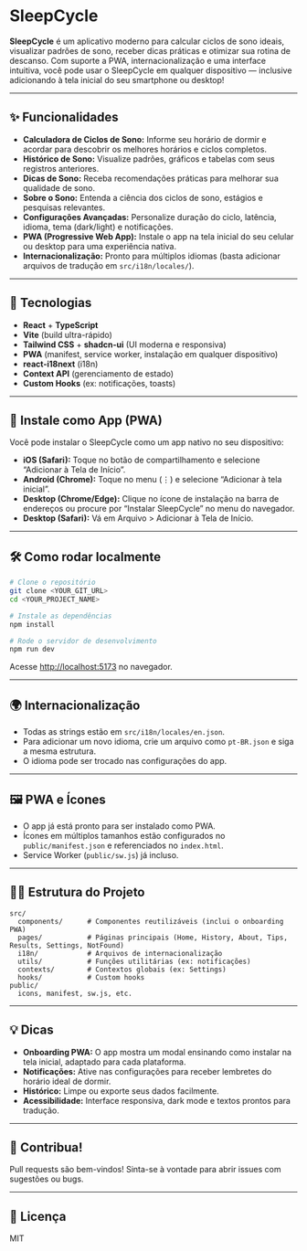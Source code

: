 # SleepCycle

**SleepCycle** é um aplicativo moderno para calcular ciclos de sono ideais, visualizar padrões de sono, receber dicas práticas e otimizar sua rotina de descanso. Com suporte a PWA, internacionalização e uma interface intuitiva, você pode usar o SleepCycle em qualquer dispositivo — inclusive adicionando à tela inicial do seu smartphone ou desktop!

---

## ✨ Funcionalidades

- **Calculadora de Ciclos de Sono:** Informe seu horário de dormir e acordar para descobrir os melhores horários e ciclos completos.
- **Histórico de Sono:** Visualize padrões, gráficos e tabelas com seus registros anteriores.
- **Dicas de Sono:** Receba recomendações práticas para melhorar sua qualidade de sono.
- **Sobre o Sono:** Entenda a ciência dos ciclos de sono, estágios e pesquisas relevantes.
- **Configurações Avançadas:** Personalize duração do ciclo, latência, idioma, tema (dark/light) e notificações.
- **PWA (Progressive Web App):** Instale o app na tela inicial do seu celular ou desktop para uma experiência nativa.
- **Internacionalização:** Pronto para múltiplos idiomas (basta adicionar arquivos de tradução em `src/i18n/locales/`).

---

## 🚀 Tecnologias

- **React** + **TypeScript**
- **Vite** (build ultra-rápido)
- **Tailwind CSS** + **shadcn-ui** (UI moderna e responsiva)
- **PWA** (manifest, service worker, instalação em qualquer dispositivo)
- **react-i18next** (i18n)
- **Context API** (gerenciamento de estado)
- **Custom Hooks** (ex: notificações, toasts)

---

## 📱 Instale como App (PWA)

Você pode instalar o SleepCycle como um app nativo no seu dispositivo:

- **iOS (Safari):** Toque no botão de compartilhamento e selecione “Adicionar à Tela de Início”.
- **Android (Chrome):** Toque no menu (⋮) e selecione “Adicionar à tela inicial”.
- **Desktop (Chrome/Edge):** Clique no ícone de instalação na barra de endereços ou procure por “Instalar SleepCycle” no menu do navegador.
- **Desktop (Safari):** Vá em Arquivo > Adicionar à Tela de Início.

---

## 🛠️ Como rodar localmente

```sh
# Clone o repositório
git clone <YOUR_GIT_URL>
cd <YOUR_PROJECT_NAME>

# Instale as dependências
npm install

# Rode o servidor de desenvolvimento
npm run dev
```

Acesse [http://localhost:5173](http://localhost:5173) no navegador.

---

## 🌍 Internacionalização

- Todas as strings estão em `src/i18n/locales/en.json`.
- Para adicionar um novo idioma, crie um arquivo como `pt-BR.json` e siga a mesma estrutura.
- O idioma pode ser trocado nas configurações do app.

---

## 🖼️ PWA e Ícones

- O app já está pronto para ser instalado como PWA.
- Ícones em múltiplos tamanhos estão configurados no `public/manifest.json` e referenciados no `index.html`.
- Service Worker (`public/sw.js`) já incluso.

---

## 🧑‍💻 Estrutura do Projeto

```
src/
  components/      # Componentes reutilizáveis (inclui o onboarding PWA)
  pages/           # Páginas principais (Home, History, About, Tips, Results, Settings, NotFound)
  i18n/            # Arquivos de internacionalização
  utils/           # Funções utilitárias (ex: notificações)
  contexts/        # Contextos globais (ex: Settings)
  hooks/           # Custom hooks
public/
  icons, manifest, sw.js, etc.
```

---

## 💡 Dicas

- **Onboarding PWA:** O app mostra um modal ensinando como instalar na tela inicial, adaptado para cada plataforma.
- **Notificações:** Ative nas configurações para receber lembretes do horário ideal de dormir.
- **Histórico:** Limpe ou exporte seus dados facilmente.
- **Acessibilidade:** Interface responsiva, dark mode e textos prontos para tradução.

---

## 📢 Contribua!

Pull requests são bem-vindos! Sinta-se à vontade para abrir issues com sugestões ou bugs.

---

## 📄 Licença

MIT
